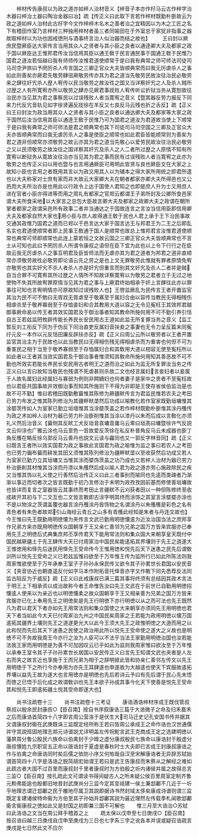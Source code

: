 <!-- { "loadSidebar": true } -->
　　梓材传告康叔以为政之道亦如梓人治材音义【梓音子本亦作杍马云古作梓字治木器曰梓治土器曰陶治金器曰冶】疏【传正义曰此取下言若作梓材既勤朴斵故云为政之道如梓人治材此古杍字今文作梓梓木名木之善者治之宜精因以为木之工匠之名下有稽田作室乃言梓材三种独用梓材者虽三者同喻田在于外室总于家犹非指事之器故取梓材以为功也因戒徳刑与酒事终言治人似治器而结之故也】
　　王曰封以厥庶民暨厥臣达大家传言当用其众人之贤者与其小臣之良者以通逹卿大夫及都家之政于国以厥臣达王惟邦君传汝当信用其臣以通王敎于民言通民事于国通王敎于民惟乃国君之道汝若恒越曰我有师师传汝惟君道使顺常于是曰我有典常之师可师法司徒司马司空尹旅曰予罔厉杀人传言国之三卿正官众大夫皆顺典常而曰我无厉虐杀人之事如此则善矣亦厥君先敬劳肆徂厥敬劳传亦其为君之道当先敬劳民故汝往治民必敬劳来之肆往奸宄杀人歴人宥传以民当敬劳之故汝徃之国又当详察奸宄之人及杀人贼所过歴之人有所寛宥亦所以敬劳之肆亦见厥君事戕败人宥传听讼折狱当务从寛恕故往治民亦当见其为君之事察民以过误残败人者当寛宥之音义【暨其器反劳力报反下同来力代反宄音轨见如字徐贤遍反戕徐在羊反又七良反马云残也折之舌反】疏【正义曰王曰封汝为政当用其众人之贤者与其小臣之良者以通达卿大夫及都家等大家之政于国然后汝当信用其臣以通逹王敎于民惟乃可为国君之道汝为君道故当使上下顺常于是曰我有典常之师可师法是君之顺典常也其下司徒司马司空国之三卿及正官众大夫亦皆顺典常而曰我无虐厉杀人之事是使臣之顺常也如此君臣皆能顺常则为善矣为君之道非但顺常亦须敬劳之故云亦其为君之道当先敬心以爱劳民故汝往治民必敬劳之又以民须敬劳之故汝往之国详察其奸宄及杀人之人二者所过歴之人原情不知有所寛宥以断狱务从寛故汝往治亦当见其为君之事而民有过误残败人者当寛宥之此亦为敬劳之也传正义曰以用也暨与也言用通厥臣可用明此皆贤与良也厥臣文在大家之上故知小臣也言用之者既用其言以为政又用其人以为辅本之得大家所用统之即君所遣也以大夫称家对士庶有家而非大故云大家卿大夫在朝者都家亦卿大夫所得邑也又公邑而大夫所治亦是也用此以行政令上达于国使人君知之也即是庶人升为士又用庶人进在官者小臣亦得进等而用之周礼有都家之官郑云都谓王子弟所封及公卿所食邑家谓大夫所食采地以大家言之总包大臣故言卿大夫及都家之政卿大夫之政谓在朝所掌者都家之政谓采邑所有政事二者并当通达之于国故连言之言汝当信用臣即信用卿大夫及都家自然大家也用小臣与庶人故得通王敎于民也人君上承于王下治民事故交通其政惟乃国君之道而已郑以于邑言达大家于国言达王与邦君王为二王之后即乱名实也君道使顺常者即上民事王敎通于国人是顺常也故总上惟邦君言汝惟君道使顺常也典常可师即顺常也此连上蒙若恒之文故云国之三卿正官众大夫皆顺典常也不言士从可知也此曰予罔厉杀人所谓令康叔之语但在臣下宜为此也以上令下行行之在臣故云我无厉虐杀人之事互明君及臣皆师法而无虐亦其为君之道者为邦君之道非直顺常亦须敬劳故徃必敬劳即论语云先之劳之是也上文无罪敬劳此惟就有罪者原情免宥亦敬劳也其实奸宄不杀人者杀人亦是奸宄但重言而别其文奸宄及杀人二者并是贼自当合罪不可寛宥其所过歴之人情所不知故详察寛宥以为敬劳之君者立于无过之地使物不失其所故宥罪原情当见其为君之事与上厥君终始相承于奸上言肆往此亦以罪事往可知也言宥明情亦可原故知过误残败人也】王啓监厥乱为民传言王者开置监官其治为民不可不勉曰无胥戕无胥虐至于敬寡至于属妇合由以容传当教民无得相残伤相虐杀至于敬养寡弱至于存恤妾妇和合其教用大道以容之无令见寃枉王其效邦君越御事厥命曷以传王者其效实国君及于御治事者知其教命所施何用不可不勤引养引恬自古王若兹监罔攸辟传能长养民长安民用古王道如此监无所复罪当务之音义【监工暂反刘工衔反下同为于伪反下同治直吏反属妇音扶妾之事妻也无令力呈反篇末同寃纡元反一本作以元反恬田廉反辟扶亦反】疏【正义曰周公云所以敬劳者以王者开置监官其治主为于民故也以此当教民曰无得相伤残无得相虐杀而为重害也何但不可为重害民之相于当至于敬养寡弱至于存恤属妇合和其敎用大道以相容无使至寃枉所以如此者以王者其当效实国君及于御治事者惟须知其敎命所施何用知其善恶故不可不勤也所效实若能长养民长安民用古者明王之道而治之如此为监无所复罪汝当务之传正义曰以言曰故知当敎民也残谓不死虐甚则杀故二文也经言属妇言妾妇者以妾属于人故名属妇此经属妇与寡弱为例则非闗嫡妇也何者妻子是家中之贵者不至寃枉故也以君臣共国事故并效御治事而知其所施则下不得为非即是王使存省侯伯监治是也故不可不勤】惟曰若稽田既勤敷葘惟其陈修为厥疆畎传言为君监民惟若农夫之考田已劳力布发之惟其陈列修治为其疆畔畎垄然后功成以喻教化若作室家既勤垣墉惟其涂塈茨传如人为室家已勤立垣墙惟其当涂塈茨盖之若作梓材既勤朴斵惟其涂丹雘传为政之术如梓人治材为器已劳力朴治斵削惟其当涂以漆丹以朱而后成以言敎化亦须礼义然后治音义【葘侧其反畎工犬反垣音袁墉音庸马云卑曰垣髙曰墉暨徐许气反説文云仰涂也广雅云涂也马云垩色一音故爱反茨徐在私反朴普角反马云未成器也斵丁角反雘在略反徐乌郭反马云善丹也説文云读与靃同也又一郭反字林音同】疏【正义曰既言王者所以效实国君为政之事故此言国君为政之喻惟为监之事曰若农人之考田也已劳力徧布葘而耕发其田又须惟其陈列修治为疆畔畎垄以至收获然后功成又若人为室家已勤力立其垣墉又当惟其涂而塈饰茨盖之功乃成也又若梓人治材为器已劳力朴治斵削其材惟其当涂而丹漆以朱雘然后成以喻人君为政之道亦劳心施政除民之疾又当惟其饰以礼义使之行善然后治传正义曰此三者事别而喻同也先逺而类疎者乃渐渐以事近而切者次之皆言既勤于初乃言修治于末明为政孜孜因前基而修使善垣墉故也皆详而复言之室器皆云其事终而考田止言疆畎不云刈获者田以一种但陈修终至收成故开其初与下二文互也二文皆言斁即古涂字明其终而涂饰之其室言涂塈塈亦涂也不是以物涂之茨谓盖覆也器言涂丹雘涂丹皆饰物之名谓涂丹以朱雘雘是彩色之名有青色者有朱色者故郑引山海经云青丘之山多有青雘此经知是朱者与丹连文故也】今王惟曰先王既勤用明徳懐为夹传言文武已勤用明徳懐逺为近汝治国当法之庶邦享作兄弟方来亦既用明徳传众国朝享于王又亲仁善邻为兄弟之国万方皆来宾服亦已奉用先王之明徳后式典集庶邦丕享传君天下能用常法则和集众国大来朝享皇天既付中国民越厥疆土于先王肆传大天已付周家治中国民矣能逺拓其界壤则于先王之道遂大王惟徳用和怿先后迷民用怿先王受命传今王惟用徳和悦先后天下迷愚之民先后谓敎训所以悦先王受命之义已若兹监惟曰欲至于万年惟王传为监所行已如此所陈法则我周家惟欲使至于万年承奉王室子子孙孙永保民传又欲令其子孙累世长君国以安民音义【夹音协近也朝直遥反付如字马本作附拓音托怿音亦字又作斁下同先悉荐反法同监古陷反为于威反】疏【正义曰此戒康叔已满三篇其事将终须有总结因其政术言法于明王上下相承资以成治故称今者王命惟告汝曰先王文武在于前世已自勤用明徳招懐逺人使来以为亲近也以明徳懐柔之故众国朝享于王又相亲善为兄弟之国万方皆来宾服亦已化上奉用先王之明徳矣是先王行明徳下亦行明徳以从之而可法也先王既然凡为君以君天下者亦如先王用常法则和集众国使之大来朝享亦须同先王用明徳也君天下者当如此今大天已付周家治九州之中国民矣周家之王若能为政用明徳以懐万国逺拓其疆界土壤则先王之道遂更光大以此今王须大先王之政惟明徳之大道而用之以此和悦而先后其天下迷愚之民使之政治用此所以悦先王受命使之遂大之义故也是明徳不可不务故我周王今亦行之汝为人臣可以不法乎当法王家勤用明徳治国也汝若能法我王家而用明徳是为善不可加因叹云已乎如此为监则我周家惟曰欲汝至于万年惟以承奉王室令其子子孙孙累世长居国以安民传正义曰言先王知谓文武也夹者是人左右而夹之故言近也享施于王而兄弟为相于之辞明彼此皆和协亲仁善邻左传文以先王用明徳于下之所行今亦奉用为亦先王耳肆遂也申遂故为大越逺也使天下宾服故逺拓界壤以益先王故为遂大也言用徳亦是明徳也先后若诗云予曰有先后谓于民心先未悟而啓之已悟于后化成之故谓敎训也先王本欲子孙成其事今化天下使善是悦先王受命其和悦先王即逺拓疆土悦其受命即遂大也】













　　尚书注疏卷十三
　　尚书注疏卷十三考证
　　康诰酒诰梓材序成王既伐管叔蔡叔以殷余民封康叔○【臣召南】按自书序叙康诰三篇于大诰微子之命及归禾嘉禾之后而康诰首简四十八字即言周公营洛于是伏生大司马迁史记孔安国书传并据其文谓康叔封衞在武庚既诛三监既定经所称王若曰皆周公承成王之命作诰也汉世通儒并守其説班固地理志郑元诗谱説尤详明盖左传祝鮀言武王克商成王定之选建明徳以藩屏周分鲁公殷民六族命以伯禽封于少皥之虚分康叔殷民七族命以康诰封于殷虚分唐叔懐姓九宗职官五正命以唐诰封于夏虚是春秋时士大夫即已言成王封康叔康诰之作与伯禽之命唐诰同时矣后儒之依防小序又何恠哉自汉至宋解康诰者无异辞苏轼始谓首简四十八字是洛诰之脱简胡宏始谓王若曰是武王告康叔而朱蔡从之解经之难如此疏古者大国不过百里而康叔封千里者康叔时为方伯殷之圻内诸侯并属之故得总言三监○【臣召南】按孔疏此文可谓读书得间疑古人之所未疑公侯百里周室定制齐鲁元勲弗能逾也殷都旧地昔封武庚尚分三监今定其变祗建一侯土兼邶鄘不几近于一圻乎地理志谓迁邶鄘之民于雒地尽属卫其説即据诗书然封域太侈矣康成诗谱则谓三监既定复建诸侯特命衞为方伯至其子孙始并邶鄘其説为最近理然左传载季札闻歌邶鄘衞言衞康叔之徳如此又是封国之初即兼三国不可解也
　　惟三月至大诰治○苏轼曰此洛诰之文当在周公拜手稽首之上
　　疏太保以戊申至七日庚戌○【臣召南】按召诰曰越三日庚戌自戊申至庚戌为三日也七字系三字之讹各本并误或疑召诰疏言庚戌是七日然此文不应尔
